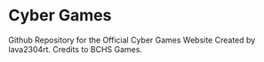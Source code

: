# Cyber Games
Github Repository for the Official Cyber Games Website
Created by lava2304rt. Credits to BCHS Games.
